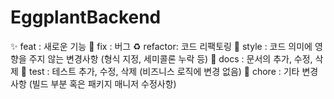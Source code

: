 # EggplantBackend

✨ feat    : 새로운 기능
🐛 fix     : 버그
♻️ refactor: 코드 리팩토링
💅 style   : 코드 의미에 영향을 주지 않는 변경사항 (형식 지정, 세미콜론 누락 등)
📝 docs    : 문서의 추가, 수정, 삭제
🧪 test    : 테스트 추가, 수정, 삭제 (비즈니스 로직에 변경 없음)
🧹 chore   : 기타 변경사항 (빌드 부분 혹은 패키지 매니저 수정사항)
